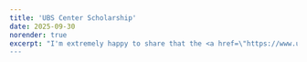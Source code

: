 ```yaml
---
title: 'UBS Center Scholarship'
date: 2025-09-30
norender: true
excerpt: "I'm extremely happy to share that the <a href=\"https://www.ubscenter.uzh.ch/en/about.html\">UBS Center for Economics and Society</a> has granted me a full-year scholarship, recognizing my academic achievements. I sincerely thank the committee for this honor, and especially my supervisors, without whom this small achievement would not have been possible.
---
```

